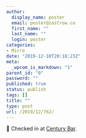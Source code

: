 ```yaml
---
author:
  display_name: poster
  email: poster@zastrow.co
  first_name: ""
  last_name: ""
  login: poster
categories:
- Micro
date: "2019-12-10T20:18:23Z"
meta:
  _wpcom_is_markdown: "1"
parent_id: "0"
password: ""
published: true
status: publish
tags: []
title: ""
type: post
url: /2019/12/762/
---
```

<p><span>📍</span> Checked in at <a href="http://4sq.com/as95Yy">Century Bar</a>.</p>
